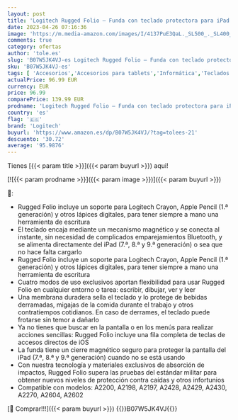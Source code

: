 ```yaml
---
layout: post
title: 'Logitech Rugged Folio – Funda con teclado protectora para iPad  7.ª  8.ª y 9.ª generación  con Smart Connector y teclado a prueba de derrames  Disposición QWERTY Español - Negro'
date: 2023-04-26 07:16:36
image: 'https://m.media-amazon.com/images/I/4137PuE3QaL._SL500_._SL400_.jpg'
comments: true
category: ofertas
author: 'tole.es'
slug: 'B07W5JK4VJ-es Logitech Rugged Folio – Funda con teclado protectora para...'
sku: 'B07W5JK4VJ-es'
tags: [ 'Accesorios','Accesorios para tablets','Informática','Teclados para tablets','ipad','logitech','🇪🇸', ]
actualPrice: 96.99 EUR
currency: EUR
price: 96.99
comparePrice: 139.99 EUR
prodname: 'Logitech Rugged Folio – Funda con teclado protectora para iPad  7.ª  8.ª y 9.ª generación  con Smart Connector y teclado a prueba de derrames  Disposición QWERTY Español - Negro'
country: 'es'
flag: '🇪🇸'
brand: 'Logitech'
buyurl: 'https://www.amazon.es/dp/B07W5JK4VJ/?tag=tolees-21'
descuento: '30.72'
average: '95.9876'
---
```


Tienes [{{< param title >}}]({{< param buyurl >}}) aqui!

[![{{< param prodname >}}]({{< param image >}})]({{< param buyurl >}})

🔎:

- Rugged Folio incluye un soporte para Logitech Crayon, Apple Pencil (1.ª generación) y otros lápices digitales, para tener siempre a mano una herramienta de escritura
- El teclado encaja mediante un mecanismo magnético y se conecta al instante, sin necesidad de complicados emparejamientos Bluetooth, y se alimenta directamente del iPad (7.ª, 8.ª y 9.ª generación) o sea que no hace falta cargarlo
- Rugged Folio incluye un soporte para Logitech Crayon, Apple Pencil (1.ª generación) y otros lápices digitales, para tener siempre a mano una herramienta de escritura
- Cuatro modos de uso exclusivos aportan flexibilidad para usar Rugged Folio en cualquier entorno o tarea: escribir, dibujar, ver y leer
- Una membrana duradera sella el teclado y lo protege de bebidas derramadas, migajas de la comida durante el trabajo y otros contratiempos cotidianos. En caso de derrames, el teclado puede frotarse sin temor a dañarlo
- Ya no tienes que buscar en la pantalla o en los menús para realizar acciones sencillas: Rugged Folio incluye una fila completa de teclas de accesos directos de iOS
- La funda tiene un cierre magnético seguro para proteger la pantalla del iPad (7.ª, 8.ª y 9.ª generación) cuando no se está usando
- Con nuestra tecnología y materiales exclusivos de absorción de impactos, Rugged Folio supera las pruebas del estándar militar para obtener nuevos niveles de protección contra caídas y otros infortunios
- Compatible con modelos: A2200, A2198, A2197, A2428, A2429, A2430, A2270, A2604, A2602

[🛒 Comprar!!!]({{< param buyurl >}})
{{<world>}}B07W5JK4VJ{{</world>}}
